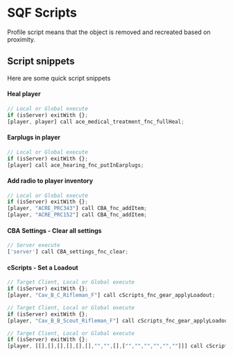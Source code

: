 # SQF Scripts
Profile script means that the object is removed and recreated based on proximity. 

## Script snippets
Here are some quick script snippets 

#### Heal player
```js
// Local or Global execute
if (isServer) exitWith {};
[player, player] call ace_medical_treatment_fnc_fullHeal;
```

#### Earplugs in player
```js
// Local or Global execute
if (isServer) exitWith {};
[player] call ace_hearing_fnc_putInEarplugs;
```

#### Add radio to player inventory
```js
// Local or Global execute
if (isServer) exitWith {};
[player, "ACRE_PRC343"] call CBA_fnc_addItem;
[player, "ACRE_PRC152"] call CBA_fnc_addItem;
```

#### CBA Settings - Clear all settings
```js
// Server execute
['server'] call CBA_settings_fnc_clear;
```

#### cScripts - Set a Loadout
```js
// Target Client, Local or Global execute
if (isServer) exitWith {};
[player, "Cav_B_C_Rifleman_F"] call cScripts_fnc_gear_applyLoadout;
```
```js 
// Target Client, Local or Global execute
if (isServer) exitWith {};
[player, "Cav_B_B_Scout_Rifleman_F"] call cScripts_fnc_gear_applyLoadout;
```
```js
// Target Client, Local or Global execute
if (isServer) exitWith {};
[player, [[],[],[],[],[],[],"","",[],["","","","","",""]]] call cScripts_fnc_gear_applyLoadout;
```
